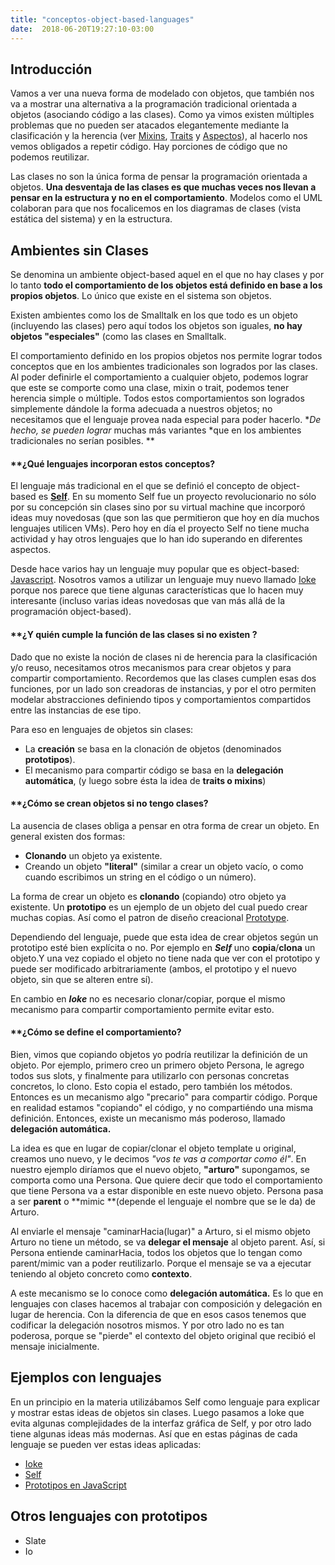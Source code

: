 ```yaml
---
title: "conceptos-object-based-languages"
date:  2018-06-20T19:27:10-03:00
---
```



## Introducción

Vamos a ver una nueva forma de modelado con objetos, que también nos va a mostrar una alternativa a la programación tradicional orientada a objetos (asociando código a las clases). Como ya vimos existen múltiples problemas que no pueden ser atacados elegantemente mediante la clasificación y la herencia (ver [Mixins](conceptos-mixins), [Traits](conceptos-traits) y [Aspectos](conceptos-aop)), al hacerlo nos vemos obligados a repetir código. Hay porciones de código que no podemos reutilizar.


Las clases no son la única forma de pensar la programación orientada a objetos. **Una desventaja de las clases es que muchas veces nos llevan a pensar en la estructura y no en el comportamiento**. Modelos como el UML colaboran para que nos focalicemos en los diagramas de clases (vista estática del sistema) y en la estructura.


## Ambientes sin Clases

Se denomina un ambiente object-based aquel en el que no hay clases y por lo tanto **todo el comportamiento de los objetos está definido en base a los propios objetos**. Lo único que existe en el sistema son objetos. 


Existen ambientes como los de Smalltalk en los que todo es un objeto (incluyendo las clases) pero aquí todos los objetos son iguales, **no hay objetos "especiales"** (como las clases en Smalltalk.



El comportamiento definido en los propios objetos nos permite lograr todos conceptos que en los ambientes tradicionales son logrados por las clases. Al poder definirle el comportamiento a cualquier objeto, podemos lograr que este se comporte como una clase, mixin o trait, podemos tener herencia simple o múltiple. Todos estos comportamientos son logrados simplemente dándole la forma adecuada a nuestros objetos; no necesitamos que el lenguaje provea nada especial para poder hacerlo. **De hecho, se pueden lograr* muchas más variantes *que en los ambientes tradicionales no serían posibles. **



#### **[]()¿Qué lenguajes incorporan estos conceptos?

El lenguaje más tradicional en el que se definió el concepto de object-based es **[Self](te-self)**. En su momento Self fue un proyecto revolucionario no sólo por su concepción sin clases sino por su virtual machine que incorporó ideas muy novedosas (que son las que permitieron que hoy en día muchos lenguajes utilicen VMs). Pero hoy en día el proyecto Self no tiene mucha actividad y hay otros lenguajes que lo han ido superando en diferentes aspectos. 


Desde hace varios hay un lenguaje muy popular que es object-based: [Javascript](conceptos-object-based-languages-prototipos-en-javascript). Nosotros vamos a utilizar un lenguaje muy nuevo llamado [Ioke](te-ioke) porque nos parece que tiene algunas características que lo hacen muy interesante (incluso varias ideas novedosas que van más allá de la programación object-based).


#### **[]()¿Y quién cumple la función de las clases si no existen ?

Dado que no existe la noción de clases ni de herencia para la clasificación y/o reuso, necesitamos otros mecanismos para crear objetos y para compartir comportamiento. Recordemos que las clases cumplen esas dos funciones, por un lado son creadoras de instancias, y por el otro permiten modelar abstracciones definiendo tipos y comportamientos compartidos entre las instancias de ese tipo.

Para eso en lenguajes de objetos sin clases:

* La **creación** se basa en la clonación de objetos (denominados **prototipos**).
* El mecanismo para compartir código se basa en la **delegación automática**, (y luego sobre ésta la idea de **traits o mixins**)

#### **[]()¿Cómo se crean objetos si no tengo clases?

La ausencia de clases obliga a pensar en otra forma de crear un objeto. En general existen dos formas:


* **Clonando** un objeto ya existente.
* Creando un objeto **"literal"** (similar a crear un objeto vacío, o como cuando escribimos un string en el código o un número).


La forma de crear un objeto es **clonando** (copiando) otro objeto ya existente. Un **prototipo** es un ejemplo de un objeto del cual puedo crear muchas copias. Así como el patron de diseño creacional [Prototype](http://www.oodesign.com/prototype-pattern.html).


Dependiendo del lenguaje, puede que esta idea de crear objetos según un prototipo esté bien explícita o no. Por ejemplo en ***Self*** uno **copia**/**clona** un objeto.Y una vez copiado el objeto no tiene nada que ver con el prototipo y puede ser modificado arbitrariamente (ambos, el prototipo y el nuevo objeto, sin que se alteren entre sí).

En cambio en ***Ioke*** no es necesario clonar/copiar, porque el mismo mecanismo para compartir comportamiento permite evitar esto.




#### **[]()¿Cómo se define el comportamiento?

Bien, vimos que copiando objetos yo podría reutilizar la definición de un objeto. Por ejemplo, primero creo un primero objeto Persona, le agrego todos sus slots, y finalmente para utilizarlo con personas concretas concretos, lo clono.
Esto copia el estado, pero también los métodos.
Entonces es un mecanismo algo "precario" para compartir código. Porque en realidad estamos "copiando" el código, y no compartiéndo una misma definición.
Entonces, existe un mecanismo más poderoso, llamado **delegación automática.**

La idea es que en lugar de copiar/clonar el objeto template u original, creamos uno nuevo, y le decimos *"vos te vas a comportar como él"*.
En nuestro ejemplo diríamos que el nuevo objeto, **"arturo"** supongamos, se comporta como una Persona. Que quiere decir que todo el comportamiento que tiene Persona va a estar disponible en este nuevo objeto.
Persona pasa a ser **parent** o **mimic **(depende el lenguaje el nombre que se le da) de Arturo.

Al enviarle el mensaje "caminarHacia(lugar)" a Arturo, si el mismo objeto Arturo no tiene un método, se va **delegar el mensaje** al objeto parent. Así, si Persona entiende caminarHacia, todos los objetos que lo tengan como parent/mimic van a poder reutilizarlo.
Porque el mensaje se va a ejecutar teniendo al objeto concreto como **contexto**.

A este mecanismo se lo conoce como **delegación automática.** Es lo que en lenguajes con clases hacemos al trabajar con composición y delegación en lugar de herencia. Con la diferencia de que en esos casos tenemos que codificar la delegación nosotros mismos. Y por otro lado no es tan poderosa, porque se "pierde" el contexto del objeto original que recibió el mensaje inicialmente.
## Ejemplos con lenguajes 


En un principio en la materia utilizábamos Self como lenguaje para explicar y mostrar estas ideas de objetos sin clases. Luego pasamos a Ioke que evita algunas complejidades de la interfaz gráfica de Self, y por otro lado tiene algunas ideas más modernas.
Así que en estas páginas de cada lenguaje se pueden ver estas ideas aplicadas:
* [Ioke](te-ioke)
* [Self](conceptos-object-based-languages-self)
* [Prototipos en JavaScript](conceptos-object-based-languages-prototipos-en-javascript)

## Otros lenguajes con prototipos




* Slate
* Io